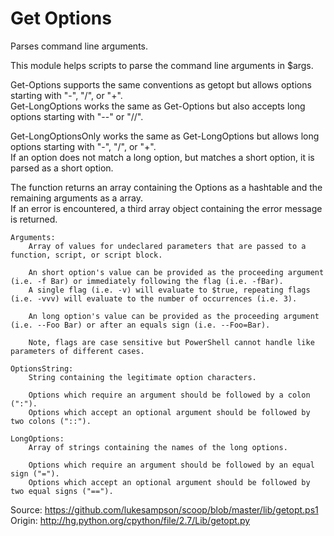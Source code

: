 # Get Options

Parses command line arguments.  

This module helps scripts to parse the command line arguments in $args.  

Get-Options supports the same conventions as getopt but allows options starting with "-", "/", or "+".  
Get-LongOptions works the same as Get-Options but also accepts long options starting with "--" or "//".  

Get-LongOptionsOnly works the same as Get-LongOptions but allows long options starting with "-", "/", or "+".  
If an option does not match a long option, but matches a short option, it is parsed as a short option.  

The function returns an array containing the Options as a hashtable and the remaining arguments as a array.  
If an error is encountered, a third array object containing the error message is returned.  

    Arguments:
        Array of values for undeclared parameters that are passed to a function, script, or script block.

        An short option's value can be provided as the proceeding argument (i.e. -f Bar) or immediately following the flag (i.e. -fBar).
        A single flag (i.e. -v) will evaluate to $true, repeating flags (i.e. -vvv) will evaluate to the number of occurrences (i.e. 3).

        An long option's value can be provided as the proceeding argument (i.e. --Foo Bar) or after an equals sign (i.e. --Foo=Bar).

        Note, flags are case sensitive but PowerShell cannot handle like parameters of different cases.

    OptionsString:
        String containing the legitimate option characters.

        Options which require an argument should be followed by a colon (":").
        Options which accept an optional argument should be followed by two colons ("::").

    LongOptions:
        Array of strings containing the names of the long options.

        Options which require an argument should be followed by an equal sign ("=").
        Options which accept an optional argument should be followed by two equal signs ("==").

Source: <https://github.com/lukesampson/scoop/blob/master/lib/getopt.ps1>  
Origin: <http://hg.python.org/cpython/file/2.7/Lib/getopt.py>  
